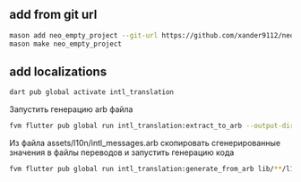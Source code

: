 ## add from git url
```bash
mason add neo_empty_project --git-url https://github.com/xander9112/neo_skeleton
mason make neo_empty_project  
```

## add localizations
```bash
dart pub global activate intl_translation
```


Запустить генерацию arb файла
```bash
fvm flutter pub global run intl_translation:extract_to_arb --output-dir=assets/l10n lib/**/l10n.dart
```
Из файла assets/l10n/intl_messages.arb скопировать сгенерированные значения в файлы переводов и запустить генерацию кода
```bash
fvm flutter pub global run intl_translation:generate_from_arb lib/**/l10n.dart assets/l10n/*.arb --output-dir=lib/src/core/l10n/generated

```